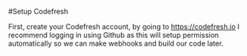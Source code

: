 #Setup Codefresh

First, create your Codefresh account, by going to https://codefresh.io I recommend logging in using Github as this will setup permission automatically so we can make webhooks and build our code later. 